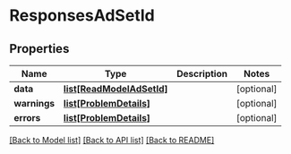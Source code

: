 # ResponsesAdSetId

## Properties
Name | Type | Description | Notes
------------ | ------------- | ------------- | -------------
**data** | [**list[ReadModelAdSetId]**](ReadModelAdSetId.md) |  | [optional] 
**warnings** | [**list[ProblemDetails]**](ProblemDetails.md) |  | [optional] 
**errors** | [**list[ProblemDetails]**](ProblemDetails.md) |  | [optional] 

[[Back to Model list]](../README.md#documentation-for-models) [[Back to API list]](../README.md#documentation-for-api-endpoints) [[Back to README]](../README.md)


